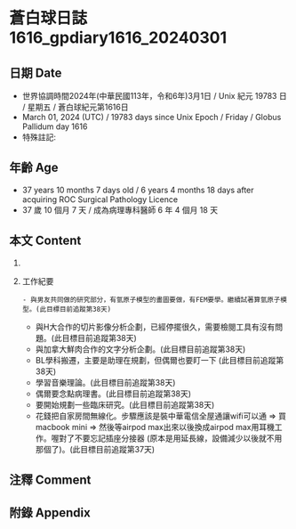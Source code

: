 [_metadata_:encoding]: - "utf-8"
[_metadata_:language]: - "zh-Hant-TW"
[_metadata_:fileformat]: - "markdown"
[_metadata_:MIME_type]: - "text/plain"
[_metadata_:markdown_version]: - "commonmark version 0.30"
[_metadata_:markdown_spec]: - "https://spec.commonmark.org/0.30/"

# 蒼白球日誌1616_gpdiary1616_20240301 #

## 日期 Date ##

* 世界協調時間2024年(中華民國113年，令和6年)3月1日 / Unix 紀元 19783 日 / 星期五 / 蒼白球紀元第1616日
* March 01, 2024 (UTC) / 19783 days since Unix Epoch / Friday / Globus Pallidum day 1616
* 特殊註記:

## 年齡 Age ##

* 37 years 10 months 7 days old / 6 years 4 months 18 days after acquiring ROC Surgical Pathology Licence
* 37 歲 10 個月 7 天 / 成為病理專科醫師 6 年 4 個月 18 天

## 本文 Content ##

1. 

    
2. 工作紀要

       - 與男友共同做的研究部分，有氫原子模型的畫圖要做，有FEM要學。繼續試著算氫原子模型。(此目標目前追蹤第38天)
   - 與H大合作的切片影像分析企劃，已經停擺很久，需要檢閱工具有沒有問題。(此目標目前追蹤第38天)
   - 與加拿大鮮肉合作的文字分析企劃。(此目標目前追蹤第38天)
   - BL學科搬遷，主要是助理在規劃，但偶爾也要盯一下 (此目標目前追蹤第38天)
   - 學習音樂理論。(此目標目前追蹤第38天)
   - 偶爾要念點病理書。(此目標目前追蹤第38天)
   - 要開始規劃一些臨床研究。(此目標目前追蹤第38天)
   - 花錢把自家房間無線化。步驟應該是裝中華電信全屋通讓wifi可以通 => 買macbook mini => 然後等airpod max出來以後換成airpod max用耳機工作。喔對了不要忘記插座分接器 (原本是用延長線，設備減少以後就不用那個了)。(此目標目前追蹤第37天)


## 注釋 Comment ##


## 附錄 Appendix ##


